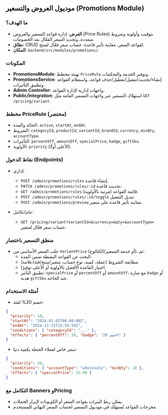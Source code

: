 ## موديول العروض والتسعير (Promotions Module)

### ما الهدف؟
- **الغرض**: إدارة قواعد التسعير والعروض (Price Rules) بتوقيت وأولوية وشروط متعددة، وتحديد السعر الفعّال بعد الخصومات.
- **نطاق**: CRUD لقواعد السعر، معاينة تأثير قاعدة، حساب سعر فعّال لمنتج.
- **المكان**: `backend/src/modules/promotions/`.

### المكونات
- **PromotionsModule**: تهيئة مخطط `PriceRule` وتوفير الخدمة والتحكمات.
- **PromotionsService**: إنشاء/تحديث/تفعيل/تعطيل/حذف قواعد، واستعلام القواعد وتطبيق التأثيرات.
- **Admin Controller**: واجهات إدارية لإدارة القواعد.
- **Public/Integration**: استهلاك التسعير عبر واجهات التسعير العامة مثل `GET /pricing/variant`.

### مخطط PriceRule (مختصر)
- الحالة والمدة: `active`, `startAt`, `endAt`.
- الشروط: `categoryId`, `productId`, `variantId`, `brandId`, `currency`, `minQty`, `accountType`.
- التأثيرات: `percentOff`, `amountOff`, `specialPrice`, `badge`, `giftSku`.
- الأولوية: `priority` (الأعلى أولًا).

### نقاط الدخول (Endpoints)
- إداري:
  - `POST /admin/promotions/rules` إنشاء قاعدة.
  - `PATCH /admin/promotions/rules/:id` تحديث قاعدة.
  - `GET /admin/promotions/rules` قائمة القواعد (مرتبة بالأولوية).
  - `POST /admin/promotions/rules/:id/toggle` تبديل التفعيل.
  - `POST /admin/promotions/preview` معاينة تأثير قاعدة على متغير.

- عام/تكامل:
  - `GET /pricing/variant?variantId=&currency=&qty=&accountType=` حساب سعر فعّال لمتغير.

### منطق التسعير باختصار
- جلب السعر الأساسي من `VariantPrice` (أو خدمة التسعير/الكتالوج)، ثم:
  - البحث عن القواعد النشطة ضمن المدة.
  - مطابقة الشروط (عملة، كمية، نوع حساب، متغير/منتج/فئة/علامة).
  - اختيار القاعدة الأفضل بالأولوية أو الأعلى توفيرًا.
  - تطبيق التأثير: `specialPrice` أو `percentOff` أو `amountOff`، مع شارة `badge` أو هدية `giftSku` عند الحاجة.

### أمثلة الاستخدام
- خصم 20% لفئة:
```json
{
  "priority": 10,
  "startAt": "2024-01-01T00:00:00Z",
  "endAt": "2024-12-31T23:59:59Z",
  "conditions": { "categoryId": "..." },
  "effects": { "percentOff": 20, "badge": "خصم 20%" }
}
```

- سعر خاص لعملاء الجملة بكمية دنيا:
```json
{
  "priority": 50,
  "conditions": { "accountType": "wholesale", "minQty": 10 },
  "effects": { "specialPrice": 15.99 }
}
```

### التكامل مع Banners وPricing
- يمكن ربط البنرات بقواعد السعر أو الكوبونات لإبراز الحملات.
- مخرجات القواعد تُستهلك في موديول التسعير لحساب السعر النهائي للمستخدم.


